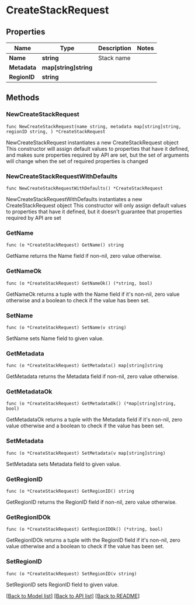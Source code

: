# CreateStackRequest

## Properties

Name | Type | Description | Notes
------------ | ------------- | ------------- | -------------
**Name** | **string** | Stack name |
**Metadata** | **map[string]string** |  |
**RegionID** | **string** |  |

## Methods

### NewCreateStackRequest

`func NewCreateStackRequest(name string, metadata map[string]string, regionID string, ) *CreateStackRequest`

NewCreateStackRequest instantiates a new CreateStackRequest object
This constructor will assign default values to properties that have it defined,
and makes sure properties required by API are set, but the set of arguments
will change when the set of required properties is changed

### NewCreateStackRequestWithDefaults

`func NewCreateStackRequestWithDefaults() *CreateStackRequest`

NewCreateStackRequestWithDefaults instantiates a new CreateStackRequest object
This constructor will only assign default values to properties that have it defined,
but it doesn't guarantee that properties required by API are set

### GetName

`func (o *CreateStackRequest) GetName() string`

GetName returns the Name field if non-nil, zero value otherwise.

### GetNameOk

`func (o *CreateStackRequest) GetNameOk() (*string, bool)`

GetNameOk returns a tuple with the Name field if it's non-nil, zero value otherwise
and a boolean to check if the value has been set.

### SetName

`func (o *CreateStackRequest) SetName(v string)`

SetName sets Name field to given value.


### GetMetadata

`func (o *CreateStackRequest) GetMetadata() map[string]string`

GetMetadata returns the Metadata field if non-nil, zero value otherwise.

### GetMetadataOk

`func (o *CreateStackRequest) GetMetadataOk() (*map[string]string, bool)`

GetMetadataOk returns a tuple with the Metadata field if it's non-nil, zero value otherwise
and a boolean to check if the value has been set.

### SetMetadata

`func (o *CreateStackRequest) SetMetadata(v map[string]string)`

SetMetadata sets Metadata field to given value.


### GetRegionID

`func (o *CreateStackRequest) GetRegionID() string`

GetRegionID returns the RegionID field if non-nil, zero value otherwise.

### GetRegionIDOk

`func (o *CreateStackRequest) GetRegionIDOk() (*string, bool)`

GetRegionIDOk returns a tuple with the RegionID field if it's non-nil, zero value otherwise
and a boolean to check if the value has been set.

### SetRegionID

`func (o *CreateStackRequest) SetRegionID(v string)`

SetRegionID sets RegionID field to given value.



[[Back to Model list]](../README.md#documentation-for-models) [[Back to API list]](../README.md#documentation-for-api-endpoints) [[Back to README]](../README.md)
